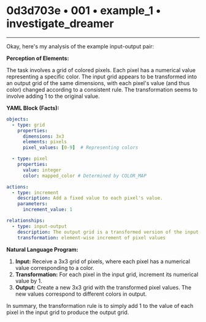 # 0d3d703e • 001 • example_1 • investigate_dreamer

---
Okay, here's my analysis of the example input-output pair:

**Perception of Elements:**

The task involves a grid of colored pixels. Each pixel has a numerical value representing a specific color. The input grid appears to be transformed into an output grid of the same dimensions, with each pixel's value (and thus color) changed according to a consistent rule. The transformation seems to involve adding 1 to the original value.

**YAML Block (Facts):**



```yaml
objects:
  - type: grid
    properties:
      dimensions: 3x3
      elements: pixels
      pixel_values: [0-9]  # Representing colors

  - type: pixel
    properties:
      value: integer
      color: mapped_color # Determined by COLOR_MAP

actions:
  - type: increment
    description: Add a fixed value to each pixel's value.
    parameters:
      increment_value: 1

relationships:
  - type: input-output
    description: The output grid is a transformed version of the input grid.
    transformation: element-wise increment of pixel values

```



**Natural Language Program:**

1.  **Input:** Receive a 3x3 grid of pixels, where each pixel has a numerical value corresponding to a color.
2.  **Transformation:** For each pixel in the input grid, increment its numerical value by 1.
3.  **Output:** Create a new 3x3 grid with the transformed pixel values. The new values correspond to different colors in output.

In summary, the transformation rule is to simply add 1 to the value of each pixel in the input grid to produce the output grid.


